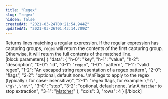 ```yaml
---
title: "Regex"
slug: "regex"
hidden: false
createdAt: "2021-03-24T00:21:54.944Z"
updatedAt: "2021-03-26T01:43:14.709Z"
---
```

Returns lines matching a regular expression. If the regular expression has capturing groups, `regex` will return the contents of the first capturing group. Otherwise, it will return the full contents of the matched line. 
[block:parameters]
{
  "data": {
    "h-0": "key",
    "h-1": "value",
    "h-2": "description",
    "0-0": "id",
    "0-1": "`regex`",
    "1-0": "pattern",
    "1-1": "valid regex",
    "1-2": "An escaped string representation of a regex pattern",
    "2-0": "flags",
    "2-2": "optional, default none. \n\nFlags to apply to the regex (typically `i` for case-insensitive)",
    "2-1": "regex flags, for example: `\"i\"`, `\"g\"`, `\"m\"`",
    "3-0": "stop",
    "3-2": "optional, default none. \n\nA `Matcher` to stop extraction",
    "3-1": "[Matcher](ref:matcher)"
  },
  "cols": 3,
  "rows": 4
}
[/block]